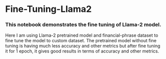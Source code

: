 # Fine-Tuning-Llama2

### This notebook demonstrates the fine tuning of Llama-2 model.
Here I am using Llama-2 pretrained model and financial-phrase dataset to fine tune the model to custom dataset.
The pretrained model without fine tuning is having much less accuracy and other metrics but after fine tuning it for 1 epoch, it gives good results in terms of accuracy and other metrics.

